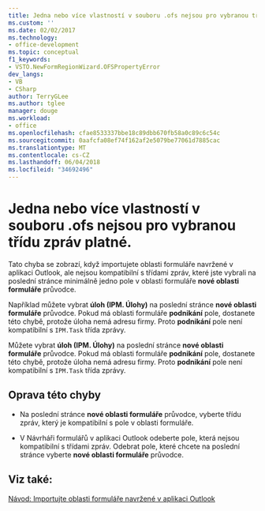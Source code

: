 ```yaml
---
title: Jedna nebo více vlastností v souboru .ofs nejsou pro vybranou třídu zpráv platné.
ms.custom: ''
ms.date: 02/02/2017
ms.technology:
- office-development
ms.topic: conceptual
f1_keywords:
- VSTO.NewFormRegionWizard.OFSPropertyError
dev_langs:
- VB
- CSharp
author: TerryGLee
ms.author: tglee
manager: douge
ms.workload:
- office
ms.openlocfilehash: cfae8533337bbe18c89dbb670fb58a0c89c6c54c
ms.sourcegitcommit: 0aafcfa08ef74f162af2e5079be77061d7885cac
ms.translationtype: MT
ms.contentlocale: cs-CZ
ms.lasthandoff: 06/04/2018
ms.locfileid: "34692496"
---
```

# <a name="one-or-more-properties-in-the-ofs-file-are-not-valid-for-the-message-class-selected"></a>Jedna nebo více vlastností v souboru .ofs nejsou pro vybranou třídu zpráv platné.
  Tato chyba se zobrazí, když importujete oblasti formuláře navržené v aplikaci Outlook, ale nejsou kompatibilní s třídami zpráv, které jste vybrali na poslední stránce minimálně jedno pole v oblasti formuláře **nové oblasti formuláře** průvodce.  

Například můžete vybrat **úloh (IPM. Úlohy)** na poslední stránce **nové oblasti formuláře** průvodce. Pokud má oblasti formuláře **podnikání** pole, dostanete této chybě, protože úloha nemá adresu firmy. Proto **podnikání** pole není kompatibilní s `IPM.Task` třída zprávy.  
  
 Můžete vybrat **úloh (IPM. Úlohy)** na poslední stránce **nové oblasti formuláře** průvodce. Pokud má oblasti formuláře **podnikání** pole, dostanete této chybě, protože úloha nemá adresu firmy. Proto **podnikání** pole není kompatibilní s `IPM.Task` třída zprávy.  
  
## <a name="to-correct-this-error"></a>Oprava této chyby  
  
-   Na poslední stránce **nové oblasti formuláře** průvodce, vyberte třídu zpráv, který je kompatibilní s pole v oblasti formuláře.  
  
-   V Návrháři formulářů v aplikaci Outlook odeberte pole, která nejsou kompatibilní s třídami zpráv. Odebrat pole, které chcete na poslední stránce vyberte **nové oblasti formuláře** průvodce.  
  
## <a name="see-also"></a>Viz také:  
 [Návod: Importujte oblasti formuláře navržené v aplikaci Outlook](../vsto/walkthrough-importing-a-form-region-that-is-designed-in-outlook.md)  
  
  